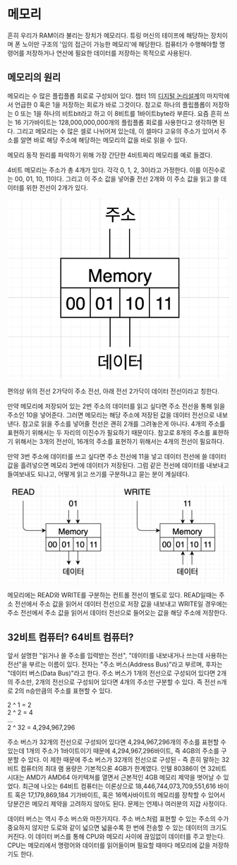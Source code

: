 # 메모리

흔히 우리가 RAM이라 불리는 장치가 메모리다. 튜링 머신의 테이프에 해당하는 장치이며 폰 노이만 구조의 '임의 접근이 가능한 메모리'에 해당한다. 컴퓨터가 수행해야할 명령어를 저장하거나 연산에 필요한 데이터를 저장하는 목적으로 사용된다.

## 메모리의 원리

메모리는 수 많은 플립플롭 회로로 구성되어 있다. 챕터 1의 [디지털 논리설계](../ch1-computer-science-intro/section3-digital-circuit.md)의 마지막에서 언급한 0 혹은 1을 저장하는 회로가 바로 그것이다. 참고로 하나의 플립플롭이 저장하는 0 또는 1을 하나의 비트bit라고 하고 이 8비트를 1바이트byte라 부른다. 요즘 흔히 쓰는 16 기가바이트는 128,000,000,000개의 플립플롭 회로를 사용한다고 생각하면 된다. 그리고 메모리는 수 많은 셀로 나뉘어져 있는데, 이 셀마다 고유의 주소가 있어서 주소를 알면 바로 해당 주소에 해당하는 메모리의 값을 바로 읽을 수 있다.

메모리 동작 원리를 파악하기 위해 가장 간단한 4비트짜리 메모리를 예로 들겠다.

4비트 메모리는 주소가 총 4개가 있다. 각각 0, 1, 2, 3이라고 가정한다. 이를 이진수로는 00, 01, 10, 11이다. 그리고 이 주소 값을 넣어줄 전선 2개와 이 주소 값을 읽고 쓸 데이터를 위한 전선이 2개가 있다. 

![4비트 메모리](./img/4bit-memory.png)

편의상 위의 전선 2가닥이 주소 전선, 아래 전선 2가닥이 데이터 전선이라고 칭한다.

만약 메모리에 저장되어 있는 2번 주소의 데이터를 읽고 싶다면 주소 전선을 통해 읽을 주소인 10을 넣어준다. 그러면 메모리는 해당 주소에 저장된 값을 데이터 전선으로 내보낸다. 참고로 읽을 주소를 넣어줄 전선은 괜히 2개를 그려놓은게 아니다. 4개의 주소를 표현하기 위해서는 두 자리의 이진수가 필요하기 때문이다. 참고로 8개의 주소를 표햔하기 위해서는 3개의 전선이, 16개의 주소를 표현하기 위해서는 4개의 전선이 필요하다.

만약 3번 주소에 데이터를 쓰고 싶다면 주소 전선에 11을 넣고 데이터 전선에 쓸 데이터 값을 흘려넣으면 메모리 3번에 데이터가 저장된다. 그럼 같은 전선에 데이터를 내보내고 들여보내도 되냐고, 어떻게 읽고 쓰기를 구분하냐고 묻는 분이 계실테다.

![메모리 읽고 쓰기](./img/memory-read-write.png)

메모리에는 READ와 WRITE를 구분하는 컨트롤 전선이 별도로 있다. READ일때는 주소 전선에서 주소 값을 읽어서 데이터 전선으로 저장 값을 내보내고 WRITE일 경우에는 주소 전선에서 주소 값을 읽어서 데이터 전선으로 들어오는 값을 해당 주소에 저장한다.

## 32비트 컴퓨터? 64비트 컴퓨터?

앞서 설명한 "읽거나 쓸 주소를 입력받는 전선", "데이터를 내보내거나 쓰는데 사용하는 전선"을 부르는 이름이 있다. 전자는 "주소 버스(Address Bus)"라고 부르며, 후자는 "데이터 버스(Data Bus)"라고 한다. 주소 버스가 1개의 전선으로 구성되어 있다면 2개의 주소만, 2개의 전선으로 구성되어 있다면 4개의 주소만 구분할 수 있다. 즉 전선 n개로 2의 n승만큼의 주소를 표현할 수 있다.

2 ^ 1 = 2   
2 ^ 2 = 4   
...   
2 ^ 32 = 4,294,967,296    

주소 버스가 32개의 전선으로 구성되어 있다면 4,294,967,296개의 주소를 표현할 수 있는데 1개의 주소가 1바이트이기 때문에 4,294,967,296바이트, 즉 4GB의 주소를 구분할 수 있다. 이 제한 때문에 주소 버스가 32개의 전선으로 구성된 - 즉 흔히 말하는 32비트 컴퓨터의 최대 램 용량은 기본적으론 4GB가 한계였다. 인텔 80386이 연 32비트 시대는 AMD가 AMD64 아키텍쳐를 열면서 근본적인 4GB 메모리 제약을 벗어날 수 있었다. 최근에 나오는 64비트 컴퓨터는 이론상으로 18,446,744,073,709,551,616 바이트 혹은 17,179,869,184 기가바이트, 혹은 16엑사바이트의 메모리를 장착할 수 있어서 당분간은 메모리 제약을 고려하지 않아도 된다. 문제는 언제나 여러분의 지갑 사정이다.

데이터 버스는 역시 주소 버스와 마찬가지다. 주소 버스처럼 표현할 수 있는 주소의 수가 중요하지 않지만 도로와 같이 넓으면 넓을수록 한 번에 전송할 수 있는 데이터의 크기도 커진다. 이 데이터 버스를 통해 CPU와 메모리 사이에 끊임없이 데이터를 주고 받는다. CPU는 메모리에서 명령어와 데이터를 읽어들이며 필요할 때마다 메모리에 값을 저장하기도 한다.
